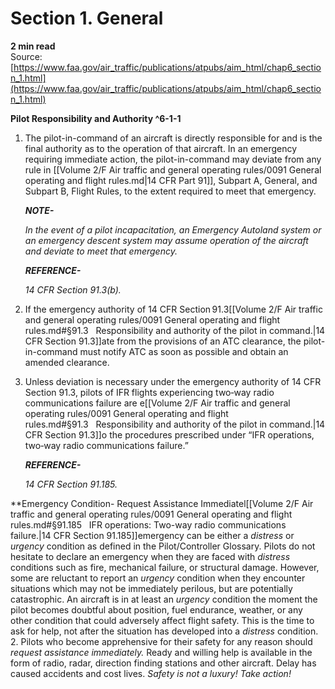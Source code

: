 # Section 1. General
**2 min read**  
Source: [https://www.faa.gov/air_traffic/publications/atpubs/aim_html/chap6_section_1.html](https://www.faa.gov/air_traffic/publications/atpubs/aim_html/chap6_section_1.html)

<div>

**Pilot Responsibility and Authority ^6-1-1**

1.  The pilot-in-command of an aircraft is directly responsible for and is the final authority as to the operation of that aircraft. In an emergency requiring immediate action, the pilot-in-command may deviate from any rule in [[Volume 2/F Air traffic and general operating rules/0091 General operating and flight rules.md|14 CFR Part 91]], Subpart A, General, and Subpart B, Flight Rules, to the extent required to meet that emergency.
    <div>

    <em>**NOTE-**</em>

    <em>In the event of a pilot incapacitation, an Emergency Autoland system or an emergency descent system may assume operation of the aircraft and deviate to meet that emergency.</em>

    </div>

    <div>

    <em>**REFERENCE-**</em>

    <em> 14 CFR Section 91.3(b). </em>

    </div>
2.  If the emergency authority of 14 CFR Section 91.3[[Volume 2/F Air traffic and general operating rules/0091 General operating and flight rules.md#§91.3   Responsibility and authority of the pilot in command.|14 CFR Section 91.3]]ate from the provisions of an ATC clearance, the pilot-in-command must notify ATC as soon as possible and obtain an amended clearance.
3.  Unless deviation is necessary under the emergency authority of 14 CFR Section 91.3, pilots of IFR flights experiencing two‐way radio communications failure are e[[Volume 2/F Air traffic and general operating rules/0091 General operating and flight rules.md#§91.3   Responsibility and authority of the pilot in command.|14 CFR Section 91.3]]o the procedures prescribed under “IFR operations, two‐way radio communications failure.”
    <div>

    <em>**REFERENCE-**</em>

    <em> 14 CFR Section 91.185. </em>

    </div>

**Emergency Condition- Request Assistance Immediatel[[Volume 2/F Air traffic and general operating rules/0091 General operating and flight rules.md#§91.185   IFR operations: Two-way radio communications failure.|14 CFR Section 91.185]]emergency can be either a <em>distress</em> or <em>urgency</em> condition as defined in the Pilot/Controller Glossary. Pilots do not hesitate to declare an emergency when they are faced with <em>distress</em> conditions such as fire, mechanical failure, or structural damage. However, some are reluctant to report an <em>urgency</em> condition when they encounter situations which may not be immediately perilous, but are potentially catastrophic. An aircraft is in at least an <em>urgency</em> condition the moment the pilot becomes doubtful about position, fuel endurance, weather, or any other condition that could adversely affect flight safety. This is the time to ask for help, not after the situation has developed into a <em>distress</em> condition.
2.  Pilots who become apprehensive for their safety for any reason should <em>request assistance immediately.</em> Ready and willing help is available in the form of radio, radar, direction finding stations and other aircraft. Delay has caused accidents and cost lives. <em>Safety is not a luxury! Take action!</em>

</div>